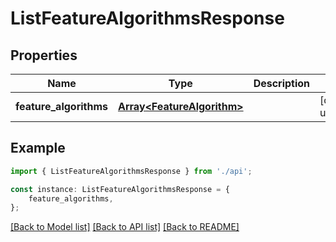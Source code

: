 # ListFeatureAlgorithmsResponse


## Properties

Name | Type | Description | Notes
------------ | ------------- | ------------- | -------------
**feature_algorithms** | [**Array&lt;FeatureAlgorithm&gt;**](FeatureAlgorithm.md) |  | [default to undefined]

## Example

```typescript
import { ListFeatureAlgorithmsResponse } from './api';

const instance: ListFeatureAlgorithmsResponse = {
    feature_algorithms,
};
```

[[Back to Model list]](../README.md#documentation-for-models) [[Back to API list]](../README.md#documentation-for-api-endpoints) [[Back to README]](../README.md)
